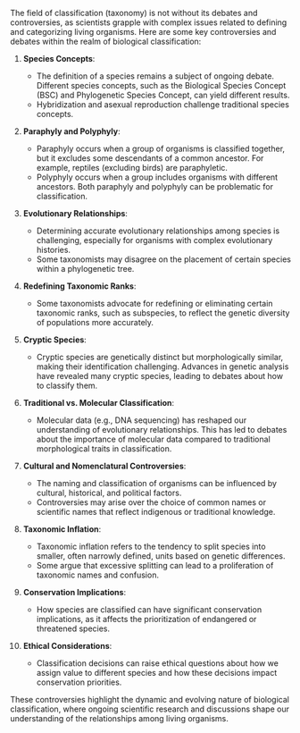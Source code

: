 The field of classification (taxonomy) is not without its debates and controversies, as scientists grapple with complex issues related to defining and categorizing living organisms. Here are some key controversies and debates within the realm of biological classification:

1. **Species Concepts**:
    - The definition of a species remains a subject of ongoing debate. Different species concepts, such as the Biological Species Concept (BSC) and Phylogenetic Species Concept, can yield different results.
    - Hybridization and asexual reproduction challenge traditional species concepts.

1. **Paraphyly and Polyphyly**:
    - Paraphyly occurs when a group of organisms is classified together, but it excludes some descendants of a common ancestor. For example, reptiles (excluding birds) are paraphyletic.
    - Polyphyly occurs when a group includes organisms with different ancestors. Both paraphyly and polyphyly can be problematic for classification.

1. **Evolutionary Relationships**:
    - Determining accurate evolutionary relationships among species is challenging, especially for organisms with complex evolutionary histories.
    - Some taxonomists may disagree on the placement of certain species within a phylogenetic tree.

1. **Redefining Taxonomic Ranks**:
    - Some taxonomists advocate for redefining or eliminating certain taxonomic ranks, such as subspecies, to reflect the genetic diversity of populations more accurately.

1. **Cryptic Species**:
    - Cryptic species are genetically distinct but morphologically similar, making their identification challenging. Advances in genetic analysis have revealed many cryptic species, leading to debates about how to classify them.

1. **Traditional vs. Molecular Classification**:
    - Molecular data (e.g., DNA sequencing) has reshaped our understanding of evolutionary relationships. This has led to debates about the importance of molecular data compared to traditional morphological traits in classification.

1. **Cultural and Nomenclatural Controversies**:
    - The naming and classification of organisms can be influenced by cultural, historical, and political factors.
    - Controversies may arise over the choice of common names or scientific names that reflect indigenous or traditional knowledge.

1. **Taxonomic Inflation**:
    - Taxonomic inflation refers to the tendency to split species into smaller, often narrowly defined, units based on genetic differences.
    - Some argue that excessive splitting can lead to a proliferation of taxonomic names and confusion.

1. **Conservation Implications**:
    - How species are classified can have significant conservation implications, as it affects the prioritization of endangered or threatened species.

1. **Ethical Considerations**:
    - Classification decisions can raise ethical questions about how we assign value to different species and how these decisions impact conservation priorities.

These controversies highlight the dynamic and evolving nature of biological classification, where ongoing scientific research and discussions shape our understanding of the relationships among living organisms.